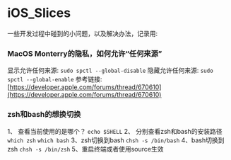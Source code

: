 # iOS_Slices
一些开发过程中碰到的小问题，以及解决办法，记录用:

### MacOS Monterry的隐私，如何允许“任何来源”
显示允许任何来源: `sudo spctl --global-disable`
隐藏允许任何来源: `sudo spctl --global-enable`
参考链接: [https://developer.apple.com/forums/thread/670610](https://developer.apple.com/forums/thread/670610)

### zsh和bash的想换切换

1、 查看当前使用的是哪个？
   `echo $SHELL`
2、 分别查看zsh和bash的安装路径
   `which zsh`
   `which bash`
3、zsh切换到bash
   `chsh -s /bin/bash`
4、bash切换到zsh
   `chsh -s /bin/zsh`
5、重启终端或者使用source生效
